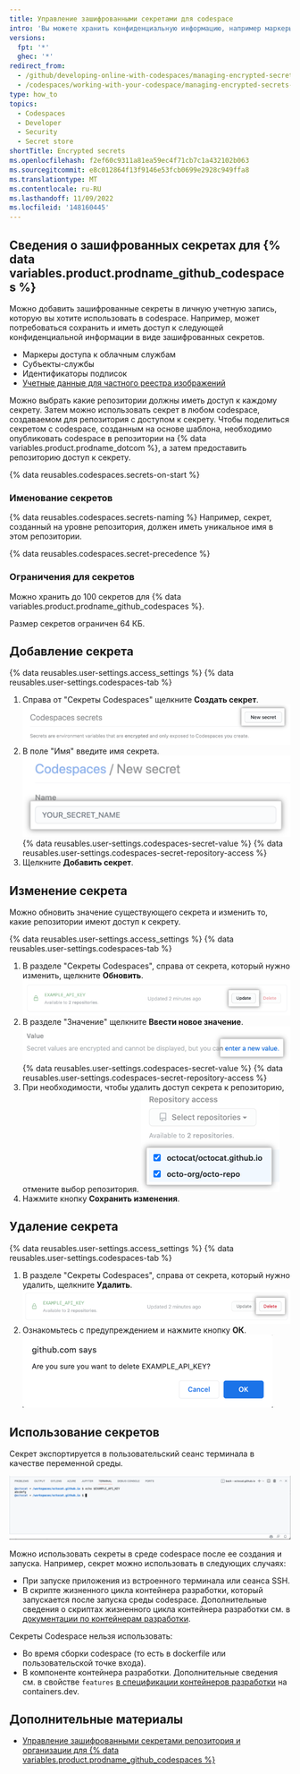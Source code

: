 ```yaml
---
title: Управление зашифрованными секретами для codespace
intro: 'Вы можете хранить конфиденциальную информацию, например маркеры, которые нужны вам в пространствах кода, с помощью переменных среды.'
versions:
  fpt: '*'
  ghec: '*'
redirect_from:
  - /github/developing-online-with-codespaces/managing-encrypted-secrets-for-codespaces
  - /codespaces/working-with-your-codespace/managing-encrypted-secrets-for-codespaces
type: how_to
topics:
  - Codespaces
  - Developer
  - Security
  - Secret store
shortTitle: Encrypted secrets
ms.openlocfilehash: f2ef60c9311a81ea59ec4f71cb7c1a432102b063
ms.sourcegitcommit: e8c012864f13f9146e53fcb0699e2928c949ffa8
ms.translationtype: MT
ms.contentlocale: ru-RU
ms.lasthandoff: 11/09/2022
ms.locfileid: '148160445'
---
```

## Сведения о зашифрованных секретах для {% data variables.product.prodname_github_codespaces %}

Можно добавить зашифрованные секреты в личную учетную запись, которую вы хотите использовать в codespace. Например, может потребоваться сохранить и иметь доступ к следующей конфиденциальной информации в виде зашифрованных секретов.

- Маркеры доступа к облачным службам
- Субъекты-службы
- Идентификаторы подписок
- [Учетные данные для частного реестра изображений](/codespaces/codespaces-reference/allowing-your-codespace-to-access-a-private-image-registry)

Можно выбрать какие репозитории должны иметь доступ к каждому секрету. Затем можно использовать секрет в любом codespace, создаваемом для репозитория с доступом к секрету. Чтобы поделиться секретом с codespace, созданным на основе шаблона, необходимо опубликовать codespace в репозитории на {% data variables.product.prodname_dotcom %}, а затем предоставить репозиторию доступ к секрету.

{% data reusables.codespaces.secrets-on-start %}

### Именование секретов

{% data reusables.codespaces.secrets-naming %} Например, секрет, созданный на уровне репозитория, должен иметь уникальное имя в этом репозитории.

  {% data reusables.codespaces.secret-precedence %}

### Ограничения для секретов

Можно хранить до 100 секретов для {% data variables.product.prodname_github_codespaces %}.

Размер секретов ограничен 64 КБ.

## Добавление секрета

{% data reusables.user-settings.access_settings %} {% data reusables.user-settings.codespaces-tab %}
1. Справа от "Секреты Codespaces" щелкните **Создать секрет**.
  ![Кнопка "Создать секрет"](/assets/images/help/settings/codespaces-new-secret-button.png)
1. В поле "Имя" введите имя секрета.
  ![Текстовое поле "Имя"](/assets/images/help/settings/codespaces-secret-name-field.png) {% data reusables.user-settings.codespaces-secret-value %} {% data reusables.user-settings.codespaces-secret-repository-access %}
1. Щелкните **Добавить секрет**.

## Изменение секрета

Можно обновить значение существующего секрета и изменить то, какие репозитории имеют доступ к секрету.

{% data reusables.user-settings.access_settings %} {% data reusables.user-settings.codespaces-tab %}
1. В разделе "Секреты Codespaces", справа от секрета, который нужно изменить, щелкните **Обновить**.
  ![Кнопка "Обновить"](/assets/images/help/settings/codespaces-secret-update-button.png)
1. В разделе "Значение" щелкните **Ввести новое значение**.
  ![Ссылка "Ввести новое значение"](/assets/images/help/settings/codespaces-secret-update-value-text.png) {% data reusables.user-settings.codespaces-secret-value %} {% data reusables.user-settings.codespaces-secret-repository-access %}
1. При необходимости, чтобы удалить доступ секрета к репозиторию, отмените выбор репозитория.
  ![Флажок удаления доступа к репозиториям](/assets/images/help/settings/codespaces-secret-repository-checkboxes.png)
1. Нажмите кнопку **Сохранить изменения**.

## Удаление секрета

{% data reusables.user-settings.access_settings %} {% data reusables.user-settings.codespaces-tab %}
1. В разделе "Секреты Codespaces", справа от секрета, который нужно удалить, щелкните **Удалить**.
  ![Кнопка "Удалить"](/assets/images/help/settings/codespaces-secret-delete-button.png)
1. Ознакомьтесь с предупреждением и нажмите кнопку **ОК**.
  ![Подтверждение удаления секрета](/assets/images/help/settings/codespaces-secret-delete-warning.png)

## Использование секретов

Секрет экспортируется в пользовательский сеанс терминала в качестве переменной среды.

  ![Отображение значения экспортированного секрета в терминале](/assets/images/help/codespaces/exported-codespace-secret.png)

Можно использовать секреты в среде codespace после ее создания и запуска. Например, секрет можно использовать в следующих случаях:

* При запуске приложения из встроенного терминала или сеанса SSH.
* В скрипте жизненного цикла контейнера разработки, который запускается после запуска среды codespace. Дополнительные сведения о скриптах жизненного цикла контейнера разработки см. в [документации по контейнерам разработки](https://containers.dev/implementors/json_reference/#lifecycle-scripts).

Секреты Codespace нельзя использовать:

* Во время сборки codespace (то есть в dockerfile или пользовательской точке входа).
* В компоненте контейнера разработки. Дополнительные сведения см. в свойстве `features` [в спецификации контейнеров разработки](https://containers.dev/implementors/json_reference/#general-properties) на containers.dev.

## Дополнительные материалы

- [Управление зашифрованными секретами репозитория и организации для {% data variables.product.prodname_github_codespaces %}](/codespaces/managing-codespaces-for-your-organization/managing-encrypted-secrets-for-your-repository-and-organization-for-github-codespaces)
